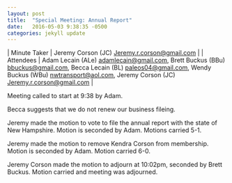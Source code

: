 ```yaml
---
layout: post
title:  "Special Meeting: Annual Report"
date:   2016-05-03 9:38:35 -0500
categories: jekyll update
---
```


| Minute Taker | Jeremy Corson (JC) <Jeremy.r.corson@gmail.com> |
| Attendees | Adam Lecain (ALe) <adamlecain@gmail.com>, Brett Buckus (BBu) <bbuckus@gmail.com>, Becca Lecain (BL) <paleos04@gmail.com>, Wendy Buckus (WBu) <nwtransport@aol.com>, Jeremy Corson (JC) <Jeremy.r.corson@gmail.com> |

Meeting called to start at 9:38 by Adam.

Becca suggests that we do not renew our business fileing.

Jeremy made the motion to vote to file the annual report with the state of New Hampshire. Motion is seconded by Adam. Motions carried 5-1.

Jeremy made the motion to remove Kendra Corson from membership. Motion is seconded by Adam. Motion carried 6-0. 

Jeremy Corson made the motion to adjourn at 10:02pm, seconded by Brett Buckus. Motion carried and meeting was
adjourned. 